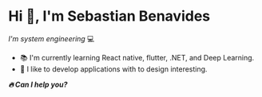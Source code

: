 # Hi :wave:, I'm Sebastian Benavides

*I'm  system engineering* :computer:

- :books: I'm currently learning React native, flutter, .NET, and Deep Learning.
- 🎨 I like to develop applications with to design interesting.


***:fire: Can I help you?***
